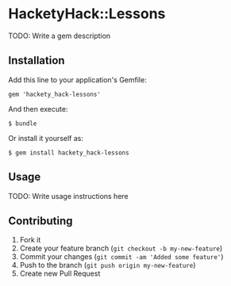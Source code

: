 # HacketyHack::Lessons

TODO: Write a gem description

## Installation

Add this line to your application's Gemfile:

    gem 'hackety_hack-lessons'

And then execute:

    $ bundle

Or install it yourself as:

    $ gem install hackety_hack-lessons

## Usage

TODO: Write usage instructions here

## Contributing

1. Fork it
2. Create your feature branch (`git checkout -b my-new-feature`)
3. Commit your changes (`git commit -am 'Added some feature'`)
4. Push to the branch (`git push origin my-new-feature`)
5. Create new Pull Request
